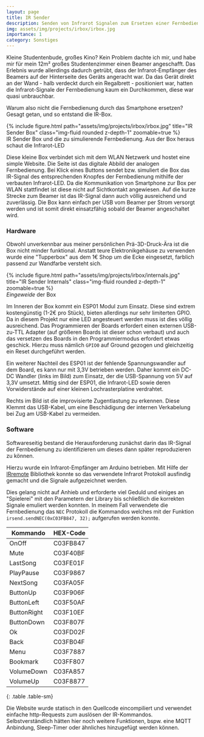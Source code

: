 ```yaml
---
layout: page
title: IR Sender
description: Senden von Infrarot Signalen zum Ersetzen einer Fernbedienung
img: assets/img/projects/irbox/irbox.jpg
importance: 1
category: Sonstiges
---
```


Kleine Studentenbude, großes Kino? Kein Problem dachte ich mir, und habe mir für mein 12m² großes Studentenzimmer einen Beamer angeschafft.
Das Erlebnis wurde allerdings dadurch getrübt, dass der Infrarot-Empfänger des Beamers auf der Hinterseite des Geräts angeracht war.
Da das Gerät direkt an der Wand - halb verdeckt durch ein Regalbrett - positioniert war, hatten die Infrarot-Signale der Fernbedienung kaum ein Durchkommen, diese war quasi unbrauchbar.

Warum also nicht die Fernbedienung durch das Smartphone ersetzen?
Gesagt getan, und so entstand die IR-Box.

<div class="row">
    <div class="col-sm mt-3 mt-md-0 text-center">
        {% include figure.html path="assets/img/projects/irbox/irbox.jpg" title="IR Sender Box" class="img-fluid rounded z-depth-1" zoomable=true %}
    </div>
</div>
<div class="caption">
    IR Sender Box und die zu simulierende Fernbedienung. Aus der Box heraus schaut die Infrarot-LED
</div>

Diese kleine Box verbindet sich mit dem WLAN Netzwerk und hostet eine simple Website.
Die Seite ist das digitale Abbild der analogen Fernbedienung.
Bei Klick eines Buttons sendet bzw. simuliert die Box das IR-Signal des entsprechenden Knopfes der Fernbedienung mithilfe der verbauten Infrarot-LED.
Da die Kommunikation von Smartphone zur Box per WLAN stattfindet ist diese nicht auf Sichtkontakt angewiesen.
Auf die kurze Strecke zum Beamer ist das IR-Signal dann auch völlig ausreichend und zuverlässig.
Die Box kann einfach per USB vom Beamer per Strom versorgt werden und ist somit direkt einsatzfähig sobald der Beamer angeschaltet wird.


### Hardware

Obwohl unverkennbar aus meiner persönlichen Prä-3D-Druck-Ära ist die Box nicht minder funktional.
Anstatt teure Elektronikgehäuse zu verwenden wurde eine "Tupperbox" aus dem 1€ Shop um die Ecke eingesetzt, farblich passend zur Wandfarbe versteht sich.

<div class="row">
    <div class="col-sm mt-3 mt-md-0 text-center">
        {% include figure.html path="assets/img/projects/irbox/internals.jpg" title="IR Sender Internals" class="img-fluid rounded z-depth-1" zoomable=true %}
    </div>
</div>
<div class="caption">
    <i>Eingeweide</i> der Box
</div>

Im Inneren der Box kommt ein ESP01 Modul zum Einsatz.
Diese sind extrem kostengünstig (1-2€ pro Stück), bieten allerdings nur sehr limiterten GPIO.
Da in diesem Projekt nur eine LED angesteuert werden muss ist dies völlig ausreichend.
Das Programmieren der Boards erfordert einen externen USB-zu-TTL Adapter (auf größeren Boards ist dieser schon verbaut) und auch das versetzen des Boards in den Programmiermodus erfordert etwas geschick. Hierzu muss nämlich `GPIO0` auf Ground gezogen und gleichzeitig ein Reset durchgeführt werden.

Ein weiterer Nachteil des ESP01 ist der fehlende Spannungswandler auf dem Board, es kann nur mit 3,3V betrieben werden.
Daher kommt ein DC-DC Wandler (links im Bild) zum Einsatz, der die USB-Spannung von 5V auf 3,3V umsetzt.
Mittig sind der ESP01, die Infrarot-LED sowie deren Vorwiderstände auf einer kleinen Lochrasterplatine verdrahtet.

Rechts im Bild ist die improvisierte Zugentlastung zu erkennen. Diese Klemmt das USB-Kabel, um eine Beschädigung der internen Verkabelung bei Zug am USB-Kabel zu vermeiden.


### Software

Softwareseitig bestand die Herausforderung zunächst darin das IR-Signal der Fernbedienung zu identifizieren um dieses dann später reproduzieren zu können.

Hierzu wurde ein Infrarot-Empfänger am Arduino betrieben.
Mit Hilfe der [IRremote](https://github.com/Arduino-IRremote/Arduino-IRremote) Bibliothek konnte so das verwendete Infrarot Protokoll ausfindig gemacht und die Signale aufgezeichnet werden.

Dies gelang nicht auf Anhieb und erforderte viel Geduld und einiges an "Spielerei" mit den Parametern der Library bis schließlich die korrekten Signale emuliert werden konnten.
In meinem Fall verwendete die Fernbedienung das `NEC` Protokoll die Kommandos welches mit der Funktion `irsend.sendNEC(0xC03FB847, 32);` aufgerufen werden konnte.

|Kommando    |HEX-Code|
|------------|--------|
|OnOff       |C03FB847|
|Mute        |C03F40BF|
|LastSong    |C03FE01F|
|PlayPause   |C03F9867|
|NextSong    |C03FA05F|
|ButtonUp    |C03F906F|
|ButtonLeft  |C03F50AF|
|ButtonRight |C03F10EF|
|ButtonDown  |C03F807F|
|Ok          |C03FD02F|
|Back        |C03FB04F|
|Menu        |C03F7887|
|Bookmark    |C03FF807|
|VolumeDown  |C03FA857|
|VolumeUp    |C03F8877|
{: .table .table-sm}



Die Website wurde statisch in den Quellcode eincompiliert und verwendet einfache http-Requests zum auslösen der IR-Kommandos.
Selbstverständlich hätten hier noch weitere Funktionen, bspw. eine MQTT Anbindung, Sleep-Timer oder ähnliches hinzugefügt werden können.
